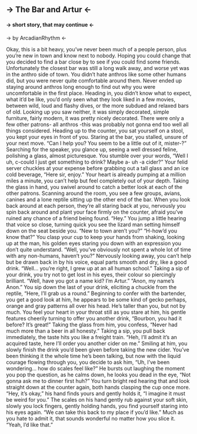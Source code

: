 ## -> The Bar and Artur <-
#### -> short story, that may continue <-
 -> by ArcadianRhythm <-

Okay, this is a bit heavy, you’ve never been much of a people person, plus you’re new in town and know next to nobody. Hoping you could change that you decided to find a bar close by to see if you could find some friends. Unfortunately the closest bar was still a long walk away, and worse yet was in the anthro side of town. You didn’t hate anthros like some other humans did, but you were never quite comfortable around them. Never ended up staying around anthros long enough to find out why you were uncomfortable in the first place.
Heading in, you didn’t know what to expect, what it’d be like, you’d only seen what they look liked in a few movies, between wild, loud and flashy dives, or the more subdued and relaxed bars of old.
Looking up you saw neither, it was simply decorated, simple furniture, fairly modern, it was pretty nicely decorated. There were only a few other patrons- all anthros -this was probably not gonna end too well all things considered.
Heading up to the counter, you sat yourself on a stool, you kept your eyes in front of you. Staring at the bar, you stalled, unsure of your next move.
“Can I help you? You seem to be a little out of it, mister-?” Searching for the speaker, you glance up, seeing a well dressed feline, polishing a glass, almost picturesque. You stumble over your words, “Well I uh, c-could I just get something to drink? Maybe a- uh -a cider?”
Your felid server chuckles at your expense before grabbing out a tall glass and an ice cold beverage, “Here sir, enjoy.”
Your heart is already pumping at a million miles a minute, you can’t help but feel completely out of your depth. Taking the glass in hand, you swivel around to catch a better look at each of the other patrons.
Scanning around the room, you see a few groups, avians, canines and a lone reptile sitting up the other end of the bar. When you look back around at each person, they’re all staring back at you, nervously you spin back around and plant your face firmly on the counter, afraid you’ve ruined any chance of a friend being found.
“Hey.” You jump a little hearing that voice so close, turning quick you see the lizard man setting himself down on the seat beside you. “New to town aren’t you?”
“H-how’d you know that?” You clasp your cup to keep your hands from shaking, looking up at the man, his golden eyes staring you down with an expression you don’t quite understand. “Well, you’ve obviously not spent a whole lot of time with any non-humans, haven’t you?” Nervously looking away, you can’t help but be drawn back in by his voice, equal parts smooth and dry, like a good drink. “Well… you’re right, I grew up at an all human school.” Taking a sip of your drink, you try not to get lost in his eyes, their colour so piercingly brilliant. “Well, have you got a name kid? I’m Artur.”
“Anon, my name’s Anon.” You sip down the last of your drink, eliciting a chuckle from the reptile, “Here, I’ll grab us a round.” Beginning to confer with the bartender, you get a good look at him, he appears to be some kind of gecko perhaps, orange and gray patterns all over his head. He’s taller than you, but not by much.
You feel your heart in your throat still as you stare at him, his gentle features cheerily turning to offer you another drink, “Bourbon, you had it before? It’s great!” Taking the glass from him, you confess, “Never had much more than a beer in all honesty.” Taking a sip, you pull back immediately, the taste hits you like a freight train. “Heh, I’ll admit it’s an acquired taste, here I’ll order you another cider on me.” Smiling at him, you slowly finish the drink you’d been given before taking the new cider.
You’ve been thinking it the whole time he’s been talking, but now with the liquid courage flowing through you, you decide to ask him, “Uh, I’ve been wondering… how do scales feel like?” He bursts out laughing the moment you pop the question, as he calms down, he looks you dead in the eye, “Not gonna ask me to dinner first huh?” You turn bright red hearing that and look straight down at the counter again, both hands clasping the cup once more.
“Hey, it’s okay,” his hand finds yours and gently holds it, “I imagine it must be weird for you.”
The scales on his hand gently rub against your soft skin, slowly you lock fingers, gently holding hands, you find yourself staring into his eyes again.
“We can take this back to my place if you’d like.” Much as you hate to admit it, that sounds wonderful no matter how you slice it. “Yeah, I’d like that.”
